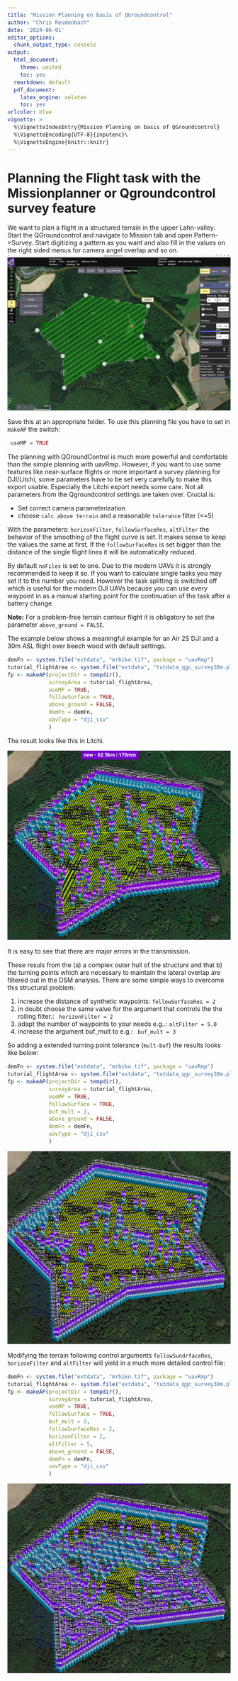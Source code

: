 ```yaml
---
title: "Mission Planning on basis of QGroundcontrol"
author: "Chris Reudenbach"
date: '2024-06-01'
editor_options:
  chunk_output_type: console
output:
  html_document: 
    theme: united
    toc: yes
  rmarkdown: default
  pdf_document:
    latex_engine: xelatex
    toc: yes
urlcolor: blue
vignette: >
  %\VignetteIndexEntry{Mission Planning on basis of QGroundcontrol}
  %\VignetteEncoding{UTF-8}{inputenc}\
  %\VignetteEngine{knitr::knitr}
---
```





# Planning the Flight task with the Missionplanner or Qgroundcontrol survey feature

We want to plan a flight in a structured terrain in the upper Lahn-valley. Start the QGroundcontrol and navigate to Mission tab and open Pattern->Survey. Start digitizing a pattern as you want and also fill in the values on the right sided menus for camera angel overlap and so on. 
![The first autonomous complex mission planned with QGroundcontrol](https://github.com/gisma/uavRmp/blob/master/docs/articles/qcmission.png)

Save this at an appropriate folder. To use this planning file you have to set in `makeAP` the switch:


``` r
 useMP = TRUE
```


The planning with QGroundControl is much more powerful and comfortable than the simple planning with uavRmp. However, if you want to use some features like near-surface flights or more important a survey planning for DJI/Litchi, some parameters have to be set very carefully to make this export usable. 
Especially the Litchi export needs some care. 
Not all parameters from the Qgroundcontrol settings are taken over. Crucial is:
 * Set correct camera parameterization
 * choose `calc above terrain` and a reasonable `tolerance` filter (<=5) 

With the parameters: `horizonFilter`, `followSurfaceRes`, `altFilter` the behavior of the smoothing of the flight curve is set. It makes sense to keep the values the same at first. If the `followSurfaceRes` is set bigger than the distance of the single flight lines it will be automatically reduced.  

By default  `noFiles` is set to one. Due to the modern UAVs it is strongly recommended to keep it so. If you want to calculate single tasks you may set it to the number you need. However the task splitting is switched off which is useful for the modern DJI UAVs because you can use every waypoint in as a manual starting point for the continuation of the task after a battery change.

**Note:** For a problem-free terrain contour flight it is obligatory to set the parameter `above_ground = FALSE`.

The example below shows a meaningful example for an Air 2S DJI and a 30m ASL flight over beech wood with default settings.



``` r
demFn <- system.file("extdata", "mrbiko.tif", package = "uavRmp")
tutorial_flightArea <- system.file("extdata", "tutdata_qgc_survey30m.plan", package = "uavRmp")
fp <- makeAP(projectDir = tempdir(),
             surveyArea = tutorial_flightArea,
             useMP = TRUE,
             followSurface = TRUE,
             above_ground = FALSE,
             demFn = demFn,
             uavType = "dji_csv" 
             )
```

The result looks like this in Litchi.

![](https://github.com/gisma/uavRmp/blob/master/docs/articles/qcmissionb15.png)  


It is easy to see that there are major errors in the transmission.

These resuls from the (a) a complex outer hull of the structure and that b) the turning points which are necessary to maintain the lateral overlap are filtered out in the DSM analysis. 
There are some simple ways to overcome this structural problem:


1. increase the distance of synthetic waypoints:  `followSurfaceRes = 2` 
2. in doubt choose the same value for the argument that controls the the rolling filter.: ` horizonFilter = 2`
3. adapt the number of waypoints to your needs e.g..: `altFilter = 5.0`
1. increase the argument buf_mult to e.g.: ` buf_mult = 3`

So adding a extended turning point tolerance (`mult-buf`) the results looks like below:


``` r
demFn <- system.file("extdata", "mrbiko.tif", package = "uavRmp")
tutorial_flightArea <- system.file("extdata", "tutdata_qgc_survey30m.plan", package = "uavRmp")
fp <- makeAP(projectDir = tempdir(),
             surveyArea = tutorial_flightArea,
             useMP = TRUE,
             followSurface = TRUE,
             buf_mult = 3,
             above_ground = FALSE,
             demFn = demFn,
             uavType = "dji_csv" 
             )
```
![Litchi result](https://github.com/gisma/uavRmp/blob/master/docs/articles/qcmissionb15_detail.png)  


Modifying the terrain following control arguments  `followSundrfaceRes`, `horizonFilter` and `altFilter` will yield in a much more detailed control file:


``` r
demFn <- system.file("extdata", "mrbiko.tif", package = "uavRmp")
tutorial_flightArea <- system.file("extdata", "tutdata_qgc_survey30m.plan", package = "uavRmp")
fp <- makeAP(projectDir = tempdir(),
             surveyArea = tutorial_flightArea,
             useMP = TRUE,
             followSurface = TRUE,
             buf_mult = 3,
             followSurfaceRes = 2, 
             horizonFilter = 2, 
             altFilter = 5,
             above_ground = FALSE,
             demFn = demFn,
             uavType = "dji_csv" 
             )
```
![Litchi result](https://github.com/gisma/uavRmp/blob/master/docs/articles/qcmissionb16.png)  
